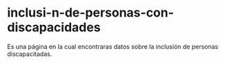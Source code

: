 # inclusi-n-de-personas-con-discapacidades
Es una página en la cual encontraras datos sobre la inclusión de personas discapacitadas.
